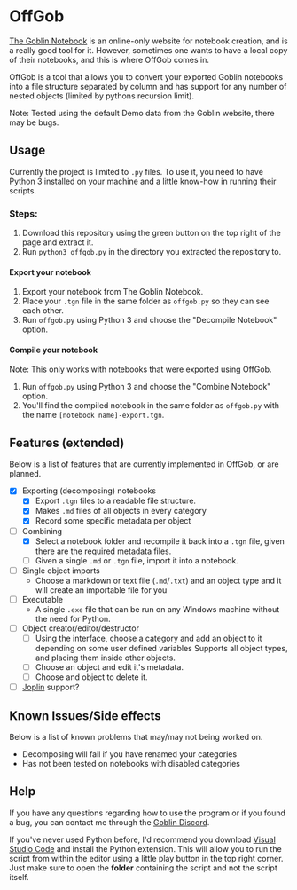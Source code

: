 # OffGob

[The Goblin Notebook](the-goblin.net) is an online-only website for notebook creation, and is a really good tool for it. However, sometimes one wants to have a local copy of their notebooks, and this is where OffGob comes in.

OffGob is a tool that allows you to convert your exported Goblin notebooks into a file structure separated by column and has support for any number of nested objects (limited by pythons recursion limit).

Note: Tested using the default Demo data from the Goblin website, there may be bugs.

## Usage

Currently the project is limited to `.py` files. To use it, you need to have Python 3 installed on your machine and a little know-how in running their scripts.

### Steps:

1. Download this repository using the green button on the top right of the page and extract it.
2. Run `python3 offgob.py` in the directory you extracted the repository to.

#### Export your notebook

1. Export your notebook from The Goblin Notebook.
2. Place your `.tgn` file in the same folder as `offgob.py` so they can see each other.
3. Run `offgob.py` using Python 3 and choose the "Decompile Notebook" option.

#### Compile your notebook

Note: This only works with notebooks that were exported using OffGob.

1. Run `offgob.py` using Python 3 and choose the "Combine Notebook" option.
2. You'll find the compiled notebook in the same folder as `offgob.py` with the name `[notebook name]-export.tgn`.

## Features (extended)

Below is a list of features that are currently implemented in OffGob, or are planned.

- [x] Exporting (decomposing) notebooks
  - [x] Export `.tgn` files to a readable file structure.
  - [x] Makes `.md` files of all objects in every category
  - [x] Record some specific metadata per object
- [ ] Combining
  - [x] Select a notebook folder and recompile it back into a `.tgn` file, given there are the required metadata files.
  - [ ] Given a single `.md` or `.tgn` file, import it into a notebook.
- [ ] Single object imports
  - Choose a markdown or text file (`.md`/`.txt`) and an object type and it will create an importable file for you
- [ ] Executable
  - A single `.exe` file that can be run on any Windows machine without the need for Python.
- [ ] Object creator/editor/destructor
  - [ ] Using the interface, choose a category and add an object to it depending on some user defined variables Supports all object types, and placing them inside other objects.
  - [ ] Choose an object and edit it's metadata.
  - [ ] Choose and object to delete it.
- [ ] [Joplin](https://joplinapp.org/) support? 

## Known Issues/Side effects

Below is a list of known problems that may/may not being worked on. 

- Decomposing will fail if you have renamed your categories
- Has not been tested on notebooks with disabled categories

## Help

If you have any questions regarding how to use the program or if you found a bug, you can contact me through the [Goblin Discord](https://discord.gg/8Z7Y4Z).

If you've never used Python before, I'd recommend you download [Visual Studio Code](https://code.visualstudio.com/) and install the Python extension. This will allow you to run the script from within the editor using a little play button in the top right corner. Just make sure to open the **folder** containing the script and not the script itself.
